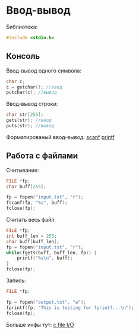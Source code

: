 # Ввод-вывод
Библиотека:
```c
#include <stdio.h>
```

## Консоль
Ввод-вывод одного символа:
```c
char c;
c = getchar(); //ввод
putchar(c); //вывод
```

Ввод-вывод строки:
```c
char str[255];
gets(str); //ввод
puts(str); //вывод
```

Форматированый ввод-вывод:
[scanf](https://metanit.com/cpp/c/2.14.php)
[printf](https://metanit.com/cpp/c/2.4.php)

## Работа с файлами
Считывание:
```c
FILE *fp;
char buff[255];

fp = fopen("input.txt", "r");
fscanf(fp, "%s", buff);
fclose(fp);
```
Считать весь файл:
```c
FILE *fp;
int buff_len = 255;
char buff[buff_len];
fp = fopen("input.txt", "r");
while(fgets(buff, buff_len, fp)) {
    printf("%s\n", buff);
}
fclose(fp);
```
Запись:
```c
FILE *fp;

fp = fopen("output.txt", "w");
fprintf(fp, "This is testing for fprintf...\n");
fclose(fp);
```
Больше инфы тут: [c file I/O](https://www.tutorialspoint.com/cprogramming/c_file_io.htm)